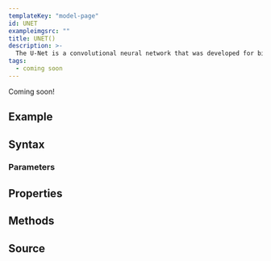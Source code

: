```yaml
---
templateKey: "model-page"
id: UNET
exampleimgsrc: ""
title: UNET()
description: >- 
  The U-Net is a convolutional neural network that was developed for biomedical image segmentation at the Computer Science Department of the University of Freiburg, Germany.[1] The network is based on the fully convolutional network [2] and its architecture was modified and extended to work with fewer training images and to yield more precise segmentations.
tags:
  - coming soon
---
```


Coming soon!

## Example


## Syntax


### Parameters


## Properties


## Methods


## Source
